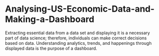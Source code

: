 # Analysing-US-Economic-Data-and-Making-a-Dashboard
Extracting essential data from a data set and displaying it is a necessary part of data science; therefore, individuals can make correct decisions based on data. Understanding analytics, trends, and happenings through displayed data is the purpose of a dashboard.
